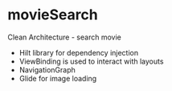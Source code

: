 # movieSearch
Clean Architecture - search movie
- Hilt library for dependency injection
- ViewBinding is used to interact with layouts
- NavigationGraph
- Glide for image loading

